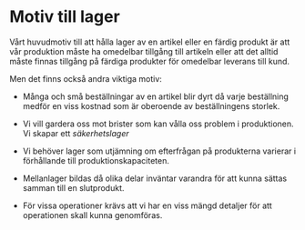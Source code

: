 # Motiv till lager

Vårt huvudmotiv till att hålla lager av en artikel eller en färdig produkt är att vår produktion måste ha omedelbar tillgång till artikeln eller att det alltid måste finnas tillgång på färdiga produkter för omedelbar leverans till kund.

Men det finns också andra viktiga motiv:

- Många och små beställningar av en artikel blir dyrt då varje beställning medför en  viss kostnad som är oberoende av beställningens  storlek.

- Vi vill gardera oss mot brister som kan vålla oss problem i produktionen. Vi skapar  ett _säkerhetslager_

- Vi behöver lager som utjämning om efterfrågan på produkterna varierar i  förhållande till  produktionskapaciteten.

- Mellanlager bildas då olika delar inväntar varandra för att kunna sättas samman till en slutprodukt.

- För vissa operationer krävs att vi har en viss mängd detaljer för att operationen skall kunna  genomföras.
